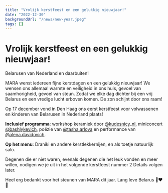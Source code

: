 ```yaml
---
title: "Vrolijk kerstfeest en een gelukkig nieuwjaar!"
date: "2022-12-30"
backgroundUrl: "/news/new-year.jpeg"
tags: []
---
```


# Vrolijk kerstfeest en een gelukkig nieuwjaar!

Belarusen van Nederland en daarbuiten!

MARA wenst iedereen fijne kerstdagen en een gelukkig nieuwjaar! We wensen ons allemaal warmte en veiligheid in ons huis,
gevoel van saamhorigheid, gevoel van steun. Zodat we elke dag dichter bij een vrij Belarus en een vredige lucht erboven komen.
De zon schijnt door ons raam!

Op 17 december vond in Den Haag ons eerst kerstfeest voor volwassenen en kinderen van Belarusen in Nederland plaats!

**Inclusief programma**: workshop keramiek door [@kudesnicy_nl](https://www.instagram.com/kudesnicy_nl/),
miniconcert [@bashlykevich](https://www.instagram.com/bashlykevich/),
poëzie van [@tasha.arlova](https://www.instagram.com/tasha.arlova/) en performance van
[@alena.davidovich](https://www.instagram.com/alena.davidovich/).

**Op het menu**: Draniki en andere kerstlekkernijen, en als toetje natuurlijk salo.

Degenen die er niet waren, evenals degenen die het leuk vonden en meer willen, nodigen we je uit in het volgende kerstfeest nummer 2
Details volgen later.

Heel erg bedankt voor het steunen van MARA dit jaar. Lang leve Belarus 🤍❤️🤍
